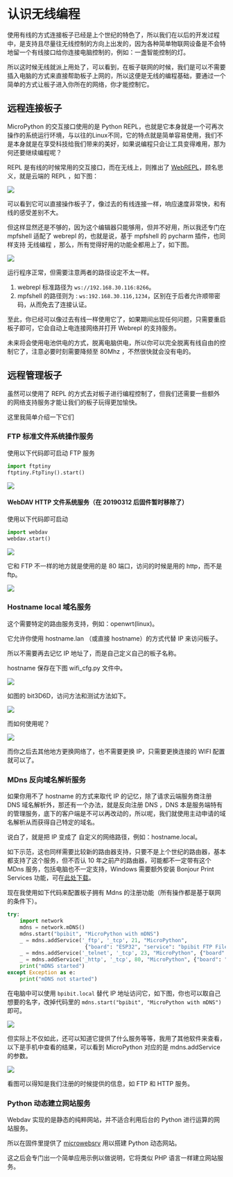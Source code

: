 认识无线编程
============

使用有线的方式连接板子已经是上个世纪的特色了，所以我们在以后的开发过程中，是支持且尽量往无线控制的方向上出发的，因为各种简单物联网设备是不会特地留一个有线接口给你连接电脑控制的，例如：一盏智能控制的灯。

所以这时候无线就派上用处了，可以看到，在板子联网的时候，我们是可以不需要插入电脑的方式来直接帮助板子上网的，所以这便是无线的编程基础，要通过一个简单的方式让板子进入你所在的网络，你才能控制它。

远程连接板子
------------

MicroPython 的交互接口使用的是 Python
REPL，也就是它本身就是一个可再次操作的系统运行环境，与以往的Linux不同，它的特点就是简单容易使用，我们不是本身就是在享受科技给我们带来的美好，如果说编程只会让工具变得难用，那为何还要继续编程呢？

REPL 是有线的时候常用的交互接口，而在无线上，则推出了
[WebREPL](http://micropython.org/webrepl)，顾名思义，就是云端的 REPL
，如下图：

![](../../assets/micropython/advanced/wireless/webrepl.png)

可以看到它可以直接操作板子了，像过去的有线连接一样，响应速度非常快，和有线的感受差别不大。

但这样显然还是不够的，因为这个编辑器只能够用，但并不好用，所以我还专门在
mpfshell 适配了 webrepl 的，也就是说，基于 mpfshell 的 pycharm
插件，也同样支持 无线编程 ，那么，所有觉得好用的功能全都用上了，如下图。

![](../../assets/micropython/advanced/wireless/pycharm.png)

运行程序正常，但需要注意两者的路径设定不太一样。

1.  webrepl 标准路径为 `ws://192.168.30.116:8266`。
2.  mpfshell 的路径则为
    :   `ws:192.168.30.116,1234`，区别在于后者允许顺带密码，从而免去了连接认证。

至此，你已经可以像过去有线一样使用它了，如果期间出现任何问题，只需要重启板子即可，它会自动上电连接网络并打开
Webrepl 的支持服务。

未来将会使用电池供电的方式，脱离电脑供电，所以你可以完全脱离有线自由的控制它了，注意必要时刻需要降频至
80Mhz ，不然很快就会没有电的。

远程管理板子
------------

虽然可以使用了 REPL
的方式去对板子进行编程控制了，但我们还需要一些额外的网络支持服务才能让我们的板子玩得更加愉快。

这里我简单介绍一下它们

### FTP 标准文件系统操作服务

使用以下代码即可启动 FTP 服务

```python
import ftptiny
ftptiny.FtpTiny().start()
```

![](../../assets/micropython/advanced/wireless/ftp.png)

#### WebDAV HTTP 文件系统服务（在 20190312 后固件暂时移除了）

使用以下代码即可启动

```python
import webdav
webdav.start()
```

![](../../assets/micropython/advanced/wireless/webdav.png)

它和 FTP 不一样的地方就是使用的是 80 端口，访问的时候是用的 http，而不是
ftp。

![](../../assets/micropython/advanced/wireless/webdav_index.png)

### Hostname local 域名服务

这个需要特定的路由服务支持，例如：openwrt(linux)。

它允许你使用 hostname.lan （或直接 hostname）的方式代替 IP 来访问板子。

所以不需要再去记忆 IP 地址了，而是自己定义自己的板子名称。

hostname 保存在下图 wifi\_cfg.py 文件中。

![](../../assets/micropython/advanced/wireless/wifi_cfg.png)

如图的 bit3D6D，访问方法和测试方法如下。

![](../../assets/micropython/advanced/wireless/hostname.png)

而如何使用呢？

![](../../assets/micropython/advanced/wireless/hostname_demo.png)

而你之后去其他地方更换网络了，也不需要更换 IP，只需要更换连接的 WIFI
配置就可以了。

### MDns 反向域名解析服务

如果你用不了 hostname 的方式来取代 IP 的记忆，除了请求云端服务商注册 DNS
域名解析外，那还有一个办法，就是反向注册 DNS ，DNS
本是服务端特有的管理服务，底下的客户端是不可以再改动的，所以呢，我们就使用主动申请的域名解析从而获得自己特定的域名。

说白了，就是把 IP 变成了 自定义的网络路径，例如：hostname.local。

如下示范，这也同样需要比较新的路由器支持，只要不是上个世纪的路由器，基本都支持了这个服务，但不否认
10 年之前产的路由器，可能都不一定带有这个 MDns
服务，包括电脑也不一定支持，Windows 需要额外安装 Bonjour Print Services
功能，可在[此处下载](https://support.apple.com/kb/DL999)。

现在我使用如下代码来配置板子拥有 Mdns
的注册功能（所有操作都是基于联网的条件下）。

```python
try:
    import network
    mdns = network.mDNS()
    mdns.start("bpibit", "MicroPython with mDNS")
    _ = mdns.addService('_ftp', '_tcp', 21, "MicroPython",
                         {"board": "ESP32", "service": "bpibit FTP File transfer", "passive": "True"})
    _ = mdns.addService('_telnet', '_tcp', 23, "MicroPython", {"board": "ESP32", "service": "bpibit Telnet REPL"})
    _ = mdns.addService('_http', '_tcp', 80, "MicroPython", {"board": "ESP32", "service": "bpibit Web server"})
    print("mDNS started")
except Exception as e:
    print("mDNS not started")
```

在电脑中可以使用 `bpibit.local` 替代 IP
地址访问它，如下图，你也可以取自己想要的名字，改掉代码里的
`mdns.start("bpibit", "MicroPython with mDNS")` 即可。

![](../../assets/micropython/advanced/wireless/mdns.png)

但实际上不仅如此，还可以知道它提供了什么服务等等，我用了其他软件来查看，以下是手机中查看的结果，可以看到
MicroPython 对应的是 mdns.addService 的参数。

![](../../assets/micropython/advanced/wireless/mdns_server.png)

看图可以得知是我们注册的时候提供的信息，如 FTP 和 HTTP 服务。

### Python 动态建立网站服务

Webdav 实现的是静态的纯粹网站，并不适合利用后台的 Python
进行运算的网站服务。

所以在固件里提供了 [microwebsrv](https://microwebsrv.hc2.fr/) 用以搭建
Python 动态网站。

这之后会专门出一个简单应用示例以做说明，它将类似 PHP
语言一样建立网站服务。
